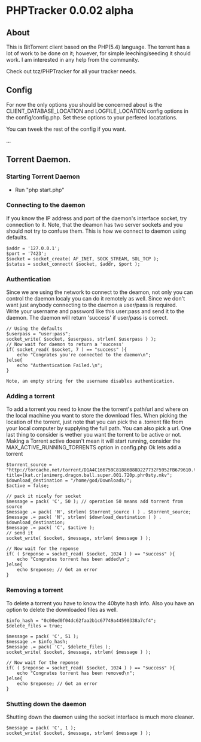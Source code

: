 # PHPTracker 0.0.02 alpha

## About

This is BitTorrent client based on the PHP(5.4) language.
The torrent has a lot of work to be done on it; however, for
simple leeching/seeding it should work. I am interested in any
help from the community.

Check out tcz/PHPTracker for all your tracker needs.

## Config

For now the only options you should be concerned about is the 
CLIENT_DATABASE_LOCATION and LOGFILE_LOCATION config options in the config/config.php.
Set these options to your perfered locatations.

You can tweek the rest of the config if you want.

...

## Torrent Daemon.

### Starting Torrent Daemon

* Run "php start.php"

### Connecting to the daemon

If you know the IP address and port of the daemon's interface socket, 
try connection to it. Note, that the deamon has two server sockets
and you should not try to confuse them. This is how we connect to daemon
using defaults.

```
$addr = '127.0.0.1';
$port = '7423';
$socket = socket_create( AF_INET, SOCK_STREAM, SOL_TCP );
$status = socket_connect( $socket, $addr, $port );
```

### Authentication

Since we are using the network to connect to the deamon, not only you can 
control the daemon localy you can do it remotely as well. Since we don't
want just anybody connecting to the daemon a user/pass is required.     
Write your username and password like this user:pass and send it to the 
daemon. The daemon will return 'success' if user/pass is correct.

```
// Using the defaults
$userpass = "user:pass";
socket_write( $socket, $userpass, strlen( $userpass ) );
// Now wait for daemon to return a 'success'
if( socket_read( $socket, 7 ) == "success" ){
    echo "Congrates you're connected to the daemon\n";
}else{
    echo "Authentication Failed.\n";
}

Note, an empty string for the username disables authentication.

```

### Adding a torrent

To add a torrent you need to know the the torrent's path/url 
and where on the local machine you want to store the download files.
When picking the location of the torrent, just note that you can pick 
the a .torrent file from your local computer by supplying the full path.
You can also pick a url. One last thing to consider is wether 
you want the torrent to be active or not. Making a Torrent active doesn't 
mean it will start running, consider the MAX_ACTIVE_RUNNING_TORRENTS 
option in config.php
Ok lets add a torrent

```
$torrent_source = "http://torcache.net/torrent/D1A4C166759C81886B88D227732F5952FB679610.torrent?title=[kat.cr]animerg.dragon.ball.super.001.720p.phr0sty.mkv";
$download_destination = "/home/god/Downloads/";
$active = false;

// pack it nicely for socket
$message = pack( 'C', 50 ); // operation 50 means add torrent from source
$message .= pack( 'N', strlen( $torrent_source ) ) . $torrent_source;
$message .= pack( 'N', strlen( $download_destination ) ) . $download_destination;
$message .= pack( 'C', $active );   
// send it
socket_write( $socket, $message, strlen( $message ) ); 

// Now wait for the reponse
if( ( $reponse = socket_read( $socket, 1024 ) ) == "success" ){
    echo "Congrates torrent has been added\n";
}else{
    echo $reponse; // Got an error
}
```

### Removing a torrent

To delete a torrent you have to know the 40byte hash info.
Also you have an option to delete the downloaded files as well.

```
$info_hash = "0c00ed0f04dc62faa2b1c67749a44590338a7cf4";
$delete_files = true;

$message = pack( 'C', 51 );
$message .= $info_hash;
$message .= pack( 'C', $delete_files );
socket_write( $socket, $message, strlen( $message ) ); 

// Now wait for the reponse
if( ( $reponse = socket_read( $socket, 1024 ) ) == "success" ){
    echo "Congrates torrent has been removed\n";
}else{
    echo $reponse; // Got an error
}
```

### Shutting down the daemon

Shutting down the daemon using
the socket interface is much more cleaner.

```
$message = pack( 'C', 1 );
socket_write( $socket, $message, strlen( $message ) ); 
```

































